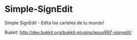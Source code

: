 Simple-SignEdit
===============

Simple SignEdit - Edita los carteles de tu mundo!

Bukkit: http://dev.bukkit.org/bukkit-plugins/jesus997-signedit/
